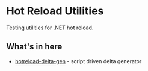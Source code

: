 # Hot Reload Utilities #

Testing utilities for .NET hot reload.

## What's in here ##

- [hotreload-delta-gen](src/hotreload-delta-gen/README.md) - script driven delta generator

